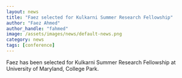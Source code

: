 ```yaml
---
layout: news
title: "Faez selected for Kulkarni Summer Research Fellowship"
author: "Faez Ahmed"
author_handle: "fahmed"
image: /assets/images/news/default-news.png
category: news
tags: [conference]
---
```


Faez has been selected for Kulkarni Summer Research Fellowship at University of Maryland, College Park.
